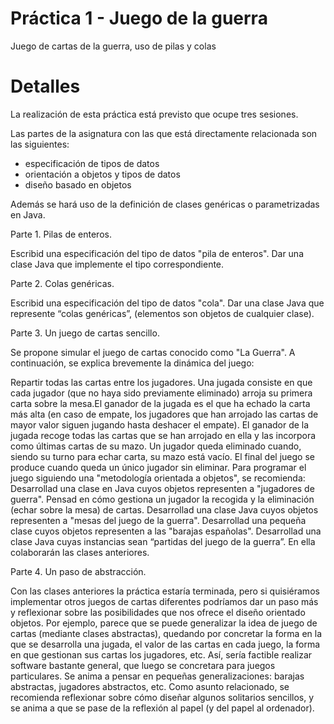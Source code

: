 Práctica 1 - Juego de la guerra
===============================

Juego de cartas de la guerra, uso de pilas y colas

Detalles
========

La realización de esta práctica está previsto que ocupe tres sesiones.

Las partes de la asignatura con las que está directamente relacionada son las siguientes:
  - especificación de tipos de datos
  - orientación a objetos y tipos de datos
  - diseño basado en objetos

Además se hará uso de la definición de clases genéricas o parametrizadas en Java.

Parte 1. Pilas de enteros.

Escribid una especificación del tipo de datos "pila de enteros".
Dar una clase Java que implemente el tipo correspondiente.

Parte 2. Colas genéricas.

Escribid una especificación del tipo de datos "cola".
Dar una clase Java que represente “colas genéricas”, (elementos son objetos de cualquier clase).

Parte 3. Un juego de cartas sencillo.

Se propone simular el juego de cartas conocido como "La Guerra".
A continuación, se explica brevemente la dinámica del juego:

Repartir todas las cartas entre los jugadores.
Una jugada consiste en que cada jugador (que no haya sido previamente eliminado) arroja su primera carta sobre la mesa.El ganador de la jugada es el que ha echado la carta más alta (en caso de empate, los jugadores que han arrojado las cartas de mayor valor siguen jugando hasta deshacer el empate). El ganador de la jugada recoge todas las cartas que se han arrojado en ella y las incorpora como últimas cartas de su mazo. Un jugador queda eliminado cuando, siendo su turno para echar carta, su mazo está vacío. El final del juego se produce cuando queda un único jugador sin eliminar.
Para programar el juego siguiendo una "metodología orientada a objetos", se recomienda:
Desarrollad una clase en Java cuyos objetos representen a "jugadores de guerra". Pensad
en cómo gestiona un jugador la recogida y la eliminación (echar sobre la mesa) de cartas.
Desarrollad una clase Java cuyos objetos representen a "mesas del juego de la guerra".
Desarrollad una pequeña clase cuyos objetos representen a las "barajas españolas".
Desarrollad una clase Java cuyas instancias sean “partidas del juego de la guerra”. En ella colaborarán las clases anteriores.

Parte 4. Un paso de abstracción.

Con las clases anteriores la práctica estaría terminada, pero si quisiéramos implementar otros juegos de cartas diferentes podríamos dar un paso más y reflexionar sobre las posibilidades que nos ofrece el diseño orientado objetos. Por ejemplo, parece que se puede generalizar la idea de juego de cartas (mediante clases abstractas), quedando por concretar la forma en la que se desarrolla una jugada, el valor de las cartas en cada juego, la forma en que gestionan sus cartas los jugadores, etc. Así, sería factible realizar software bastante general, que luego se concretara para juegos particulares. Se anima a pensar en pequeñas generalizaciones: barajas abstractas, jugadores abstractos, etc. Como asunto relacionado, se recomienda reflexionar sobre cómo diseñar algunos solitarios sencillos, y se anima a que se pase de la reflexión al papel (y del papel al ordenador).
